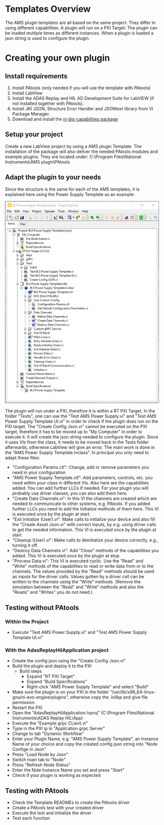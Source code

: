 # Templates Overview
The AMS plugin templates are all based on the same project. They differ in using different capabilities.
A plugin will run on a PXI Target: The plugin can be loaded multiple times as different instances. When a plugin is loaded a json string is used to configure the plugin.


# Creating your own plugin

## Install requirements
1. Install PAtools (only needed if you will use the template with PAtools)
1. Install LabView
1. Install the ADAS Replay and HIL AD Development Suite for LabVIEW (if not installed together with PAtools).
1. Install JKI JSON, Structure Error Handler and JSONtext library from VI Package Manager.
1. Download and install the [ni-bls-capabilities package](ni-bls-capabilities_1.0.0.1_windows_x64.nipkg)

## Setup your project
Create a new LabView project by using a AMS plugin Template.
The installation of the package will also deliver the needed PAtools modules and example plugins. They are located under:
C:\Program Files\National Instruments\AMS plugin\PAtools

## Adapt the plugin to your needs
Since the structure is the same for each of the AMS templates, it is explained here using the Power Supply Template as an example:

![AMS Power Supply Template](docs/img/AMS-Power-Supply.png)

The plugin will run under a PXI, therefore it is within a RT PXI Target.
In the folder "Tests", one can use the "Test AMS Power Supply.vi" and "Test AMS Power Supply Template UI.vi" in order to check if the plugin does run on the PXI target.
The "Create Config Json.vi" cannot be executed on the PXI target, therefore it has to be moved up to "My Computer" in order to execute it. It will create the json string needed to configure the plugin. Since it uses VIs from the class, it needs to be moved back in the Tests folder afterwards, otherwise LabView will give an error.
The main work is done in the "AMS Power Supply Template.lvclass". In principal you only need to adapt these files:

* "Configuration Params.ctl": Change, add or remove parameters you need in your configuration
* "AMS Power Supply Template.ctl": Add parameters, controls, etc. you need within your class in different VIs. Also here are the capabilities added. You can add further LLCs if needed. For your plugin you will probably use driver classes, you can also add them here.
* "Create Data Channels.vi": In this VI the channels are created which are needed to communicate to other systems, e.g. PAtools. If you added further LLCs you need to add the Initialize methods of them here. This VI is executed once by the plugin at start.
* "Exit Initialize (User).vi": Make calls to initialize your device and also fill the "Create Asset Json.vi" with correct inputs, by e.g. using driver calls to get the needed information. This VI is executed once by the plugin at start.
* "Cleanup (User).vi": Make calls to deinitialize your device correctly, e.g., turning it off.
* "Destroy Data Channels.vi": Add "Close" methods of the capabilities you added. This VI is executed once by the plugin at stop.
* "Process Data.vi": This VI is executed cyclic. Use the "Read" and "Write" methods of the capabilities to read or write data from or to the channels. The values provided by the "Read" methods should be used as inputs for the driver calls. Values gotten by a driver call can be written to the channels using the "Write" methods. (Remove the simulation between the "Read" and "Write" methods and also the "Reads" and "Writes" you do not need.)

## Testing without PAtools

### Within the Project
* Execute "Test AMS Power Supply.vi" and "Test AMS Power Supply Template UI.vi"

### With the AdasReplayHilApplication project
* Create the config json using the "Create Config Json.vi"
* Build the plugin and deploy it to the PXI
    - Build steps
        - Expand "RT PXI Target"
        - Expand "Build Specifications"
        - Right-click "AMS Power Supply Template" and select "Build"
* Make sure the plugin is on your PXI in the folder "/usr/lib/x86_64-linux-gnu/ni-evo-engine/plugins", otherwise copy the .lvlibp and give file permission
* Restart the PXI
* Open the "AdasReplayHilApplication.lvproj" (C:\Program Files\National Instruments\ADAS Replay HIL\App)
* Execute the "Example grpc CLient.vi"
* Type in the PXI ip in "Application grpc Server"
* Change to tab "Dynamic Workflow"
* Enter your Plugin Name, e.g. "AMS Power Supply Template", an Instance Name of your choice and copy the created config json string into "Node Confige in Json"
* Press "Load Node by Json"
* Switch main tab to "Node"
* Press "Refresh Node Status"
* Enter the Nide Instance Name you set and press "Start"
* Check if your plugin is working as expected

## Testing with PAtools
* Check the Template READMEs to create the PAtools driver
* Create a PAtools test with your created driver
* Execute the test and initialize the driver
* Test each function